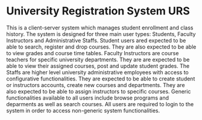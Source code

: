# University Registration System URS
 This is a client-server system which manages student enrollment and class history. The system is designed for three main user types: Students, Faculty Instructors and Administrative Staffs.  Student users ared expected to be able to search, register and drop courses.  They are also expected to be able to view grades and course time tables.  Faculty Instructors are course teachers for specific university departments. They are are expected to be able to view their assigned courses, post and update student grades.  The Staffs are higher level university administrative employees with access to configurative functionalities. They are expected to be able to create student or instructors accounts, create new courses and departments. They are also expected to be able to assign instructors to specific courses.  Generic functionalities available to all users include browse programs and deparments as well as search courses. All users are required to login to the system in order to access non-generic system functionalities.

